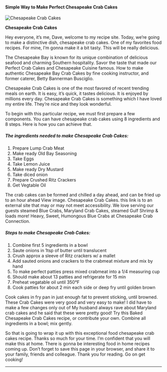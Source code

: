             

#### Simple Way to Make Perfect Chesapeake Crab Cakes

![Chesapeake Crab Cakes](https://img-global.cpcdn.com/recipes/33440428/751x532cq70/chesapeake-crab-cakes-recipe-main-photo.jpg)

**Chesapeake Crab Cakes**

Hey everyone, it’s me, Dave, welcome to my recipe site. Today, we’re going to make a distinctive dish, chesapeake crab cakes. One of my favorites food recipes. For mine, I’m gonna make it a bit tasty. This will be really delicious.

The Chesapeake Bay is known for its unique combination of delicious seafood and charming Southern hospitality. Savor the taste that made our Perfect Crab Cakes and Chesapeake Cuisine famous. How to make authentic Chesapeake Bay Crab Cakes by fine cooking instructor, and former caterer, Betty Bannerman Busciglio.

Chesapeake Crab Cakes is one of the most favored of recent trending meals on earth. It is easy, it’s quick, it tastes delicious. It is enjoyed by millions every day. Chesapeake Crab Cakes is something which I have loved my entire life. They’re nice and they look wonderful.

To begin with this particular recipe, we must first prepare a few components. You can have chesapeake crab cakes using 8 ingredients and 8 steps. Here is how you can achieve that.

##### The ingredients needed to make Chesapeake Crab Cakes:

1.  Prepare Lump Crab Meat
2.  Make ready Old Bay Seasoning
3.  Take Eggs
4.  Take Lemon Juice
5.  Make ready Dry Mustard
6.  Take diced onion
7.  Prepare Crushed Ritz Crackers
8.  Get Vegtable Oil

The crab cakes can be formed and chilled a day ahead, and can be fried up to an hour ahead View image. Chesapeake Crab Cakes. this link is to an external site that may or may not meet accessibility. We love serving our guests steamed Blue Crabs, Maryland Crab Cakes, steamed Gulf Shrimp & loads more! Heavy, Sweet, Humongous Blue Crabs at Chesapeake Crab Connection.

##### Steps to make Chesapeake Crab Cakes:

1.  Combine first 5 ingredients in a bowl
2.  Saute onions in 1tsp of butter until translucent
3.  Crush approx a sleeve of Ritz crackers w/ a mallet
4.  Add sauted onions and crackers to the crabmeat mixture and mix by hand
5.  To make perfect patties press mixed crabmeat into a 1/4 measuring cup
6.  Should make about 13 patties and refrigerate for 15 min
7.  Preheat vegatable oil until 350°F
8.  Cook patties for about 2 min each side or deep fry until golden brown

Cook cakes in fry pan in just enough fat to prevent sticking, until browned. These Crab Cakes were very good and very easy to make! I did have to make a few changes only out of My husband always rave about Maryland crab cakes and he said that these were pretty good! Try this Baked Chesapeake Crab Cakes recipe, or contribute your own. Combine all ingredients in a bowl; mix gently.

So that is going to wrap it up with this exceptional food chesapeake crab cakes recipe. Thanks so much for your time. I’m confident that you will make this at home. There is gonna be interesting food in home recipes coming up. Don’t forget to save this page in your browser, and share it to your family, friends and colleague. Thank you for reading. Go on get cooking!

* * *
